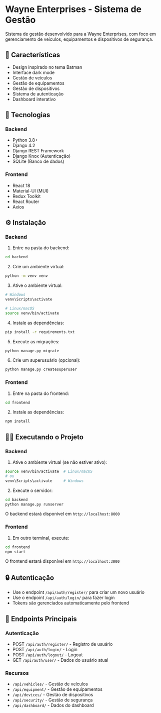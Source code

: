 # Wayne Enterprises - Sistema de Gestão

Sistema de gestão desenvolvido para a Wayne Enterprises, com foco em gerenciamento de veículos, equipamentos e dispositivos de segurança.

## 🦇 Características

- Design inspirado no tema Batman
- Interface dark mode
- Gestão de veículos
- Gestão de equipamentos
- Gestão de dispositivos
- Sistema de autenticação
- Dashboard interativo

## 🚀 Tecnologias

### Backend
- Python 3.8+
- Django 4.2
- Django REST Framework
- Django Knox (Autenticação)
- SQLite (Banco de dados)

### Frontend
- React 18
- Material-UI (MUI)
- Redux Toolkit
- React Router
- Axios

## ⚙️ Instalação

### Backend

1. Entre na pasta do backend:
```bash
cd backend
```

2. Crie um ambiente virtual:
```bash
python -m venv venv
```

3. Ative o ambiente virtual:
```bash
# Windows
venv\Scripts\activate

# Linux/macOS
source venv/bin/activate
```

4. Instale as dependências:
```bash
pip install -r requirements.txt
```

5. Execute as migrações:
```bash
python manage.py migrate
```

6. Crie um superusuário (opcional):
```bash
python manage.py createsuperuser
```

### Frontend

1. Entre na pasta do frontend:
```bash
cd frontend
```

2. Instale as dependências:
```bash
npm install
```

## 🏃‍♂️ Executando o Projeto

### Backend

1. Ative o ambiente virtual (se não estiver ativo):
```bash
source venv/bin/activate  # Linux/macOS
# ou
venv\Scripts\activate     # Windows
```

2. Execute o servidor:
```bash
cd backend
python manage.py runserver
```
O backend estará disponível em `http://localhost:8000`

### Frontend

1. Em outro terminal, execute:
```bash
cd frontend
npm start
```
O frontend estará disponível em `http://localhost:3000`

## 🔒 Autenticação

- Use o endpoint `/api/auth/register/` para criar um novo usuário
- Use o endpoint `/api/auth/login/` para fazer login
- Tokens são gerenciados automaticamente pelo frontend

## 📱 Endpoints Principais

### Autenticação
- POST `/api/auth/register/` - Registro de usuário
- POST `/api/auth/login/` - Login
- POST `/api/auth/logout/` - Logout
- GET `/api/auth/user/` - Dados do usuário atual

### Recursos
- `/api/vehicles/` - Gestão de veículos
- `/api/equipment/` - Gestão de equipamentos
- `/api/devices/` - Gestão de dispositivos
- `/api/security/` - Gestão de segurança
- `/api/dashboard/` - Dados do dashboard
